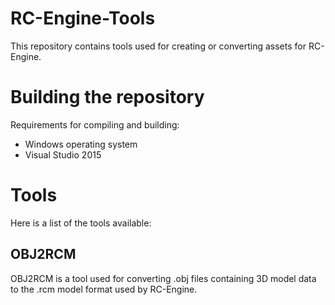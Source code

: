 # RC-Engine-Tools
This repository contains tools used for creating or converting assets for RC-Engine.

# Building the repository
Requirements for compiling and building:
- Windows operating system
- Visual Studio 2015

# Tools
Here is a list of the tools available:

## OBJ2RCM
OBJ2RCM is a tool used for converting .obj files containing 3D model data to the .rcm model format used by RC-Engine.